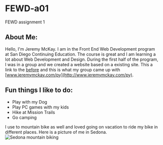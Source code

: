 # FEWD-a01
FEWD assignment 1

## About Me:

Hello, I'm Jeremy McKay.  I am in the Front End Web Development program at San Diego Continuing Education.  The course is great and I am learning a lot about Web Development and Design.  During the first half of the program, I was in a group and we created a website based on a existing site.  This a link to the [before](http://www.paradiseyogurt.com/) and this is what my group came up with [www.jeremymckay.com/py](http://www.jeremymckay.com/py).

## Fun things I like to do:
* Play with my Dog
* Play PC games with my kids
* Hike at Mission Trails
* Go camping

I use to mountain bike as well and loved going on vacation to ride my bike in different places. Here is a picture of me in Sedona.
![Sedona mountain biking](http://www.funonym.com/misc/sedona.jpg)

